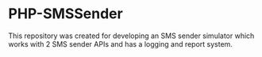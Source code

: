 # PHP-SMSSender
This repository was created for developing an SMS sender simulator which works with 2 SMS sender APIs and has a logging and report system.
